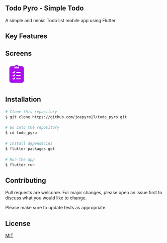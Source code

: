 ## Todo Pyro - Simple Todo
A simple and minial Todo list mobile app using Flutter

## Key Features

## Screens
![Icon](https://github.com/joepyro17/todo_pyro/blob/master/android/app/src/main/res/mipmap-hdpi/ic_launcher.png)

## Installation
```bash
# Clone this repository
$ git clone https://github.com/joepyro17/todo_pyro.git

# Go into the repository
$ cd todo_pyro

# Install dependecies
$ flutter packages get

# Run the app
$ flutter run
```

## Contributing
Pull requests are welcome. For major changes, please open an issue first to discuss what you would like to change.

Please make sure to update tests as appropriate.

## License
[MIT](https://choosealicense.com/licenses/mit/)